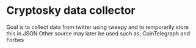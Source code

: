 # Cryptosky data collector

Goal is to collect data from twitter using tweepy and to temporarily store this in JSON
Other source may later be used such as; CoinTelegraph and Forbes